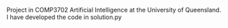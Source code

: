 Project in COMP3702 Artificial Intelligence at the University of Queensland. I have developed the code in solution.py
